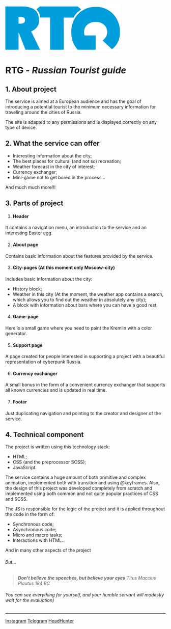 ![mainLogo](/assets/images/Main_logo.png)

# RTG - ___Russian Tourist guide___  
## 1. About project

The service is aimed at a European audience and has the goal of introducing a potential tourist to the minimum necessary information for traveling around the cities of Russia.

The site is adapted to any permissions and is displayed correctly on any type of device.

## 2. What the service can offer

- Interesting information about the city;
- The best places for cultural (and not so) recreation;
- Weather forecast in the city of interest;
- Currency exchanger;
- Mini-game not to get bored in the process...

And much much more!!!

## 3. Parts of project

1. #### Header
It contains a navigation menu, an introduction to the service and an interesting Easter egg.

2. #### About page

Contains basic information about the features provided by the service.

3. #### City-pages (At this moment only Moscow-city)

Includes basic information about the city:

- History block;
- Weather in this city (At the moment, the weather app contains a search, which allows you to find out the weather in absolutely any city);
- A block with information about bars where you can have a good rest.

4. #### Game-page

Here is a small game where you need to paint the Kremlin with a color generator.

5. #### Support page 

A page created for people interested in supporting a project with a beautiful representation of cyberpunk Russia.

6. #### Currency exchanger 

A small bonus in the form of a convenient currency exchanger that supports all known currencies and is updated in real time.

7. #### Footer 

Just duplicating navigation and pointing to the creator and designer of the service.


## 4. Technical component 

The project is written using this technology stack:
- HTML;
- CSS (and the preprocessor SCSS);
- JavaScript.

The service contains a huge amount of both primitive and complex animation, implemented both with transition and using @keyframes. Also, the design of this project was developed completely from scratch and implemented using both common and not quite popular practices of CSS and SCSS.

The JS is responsible for the logic of the project and it is applied throughout the code in the form of:

- Synchronous code;
- Asynchronous code;
- Micro and macro tasks;
- Interactions with HTML...

And in many other aspects of the project

###### But...

> ___Don't believe the speeches, but believe your eyes___
_Titus Maccius Plautus 184 BC_

###### You can see everything for yourself, and your humble servant will modestly wait for the evaluation)

---

[Instagram](https://instagram.com/varzart?igshid=YmMyMTA2M2Y=)
[Telegram](https://t.me/varzart)
[HeadHunter](https://spb.hh.ru/resume/0eab0807ff094b93600039ed1f7a61716c7964)
